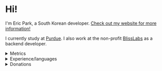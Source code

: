 # Hi!

I'm Eric Park, a South Korean developer. [Check out my website for more information!][my-website]

I currently study at [Purdue][purdue]. I also work at the non-profit [BlissLabs][blisslabs-website] as a backend developer.

[my-website]: https://ericswpark.com
[purdue]: https://purdue.edu
[blisslabs-website]: https://blisslabs.org

<details>
<summary>Metrics</summary>

<img src="/github-metrics.svg" alt="Metrics">
</details>

<details>
<summary>Experience/languages</summary>

![Linux](https://www.vectorlogo.zone/logos/linux/linux-icon.svg)
![Android](https://www.vectorlogo.zone/logos/android/android-icon.svg)
![git](https://www.vectorlogo.zone/logos/git-scm/git-scm-icon.svg)
![Bash](https://www.vectorlogo.zone/logos/gnu_bash/gnu_bash-icon.svg)
![Rust](https://www.vectorlogo.zone/logos/rust-lang/rust-lang-icon.svg)
![Python](https://www.vectorlogo.zone/logos/python/python-icon.svg)
![Django](https://www.vectorlogo.zone/logos/djangoproject/djangoproject-icon.svg)
![Kotlin](https://www.vectorlogo.zone/logos/kotlinlang/kotlinlang-icon.svg)
![Java](https://www.vectorlogo.zone/logos/java/java-icon.svg)
![Swift](https://www.vectorlogo.zone/logos/swift/swift-icon.svg)
![Javascript](https://www.vectorlogo.zone/logos/javascript/javascript-icon.svg)
</details>

<details>
<summary>Donations</summary>
 
If you like what I'm doing, please consider [supporting me by using GitHub Sponsors][github-sponsors-link].

You can also...

<a href="https://www.buymeacoffee.com/ericswpark" target="_blank"><img src="https://cdn.buymeacoffee.com/buttons/default-orange.png" alt="Buy Me A Coffee" height="41" width="174"></a>


[github-sponsors-link]: https://github.com/sponsors/ericswpark
</details>
